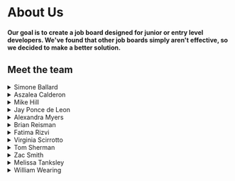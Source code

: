 # About Us

#### Our goal is to create a job board designed for junior or entry level developers. We've found that other job boards simply aren't effective, so we decided to make a better solution.

## Meet the team

<details>
<summary>Simone Ballard</summary>
<br>
<img src = "img\simone-ballardPNG.png" alt = "Simone Ballard">
<br>
<a href="https://www.linkedin.com/in/simoneaballard/" target="_blank">LinkedIn</a>
<br>
<a href="https://github.com/simonesquad" target="_blank">Github</a>

**Contributions**
+ Coming soon to a ReadMe near you!
</details>

<details>
<summary>Aszalea Calderon</summary>
<br>
<img src = "img\aszalea-calderonPNG.png" alt = "Aszalea Calderon">
<br>
<a href="https://www.linkedin.com/in/aszalea-calderon/" target="_blank">LinkedIn</a>
<br>
<a href="https://github.com/Aszalea-Calderon" target="_blank">Github</a>

**Contributions**
+ Coming soon to a ReadMe near you! 
</details>

<details>
<summary>Mike Hill</summary>
<br>
<img src = "img\mike-hillPNG.png" alt = "Mike Hill">
<br> href="https://www.linkedin.com/in/mikehill345/" target="_blank">LinkedIn</a>
<br>
<a href="https://github.com/Mikehill345" target="_blank">Github</a>

**Contributions**
+ Coming soon to a ReadMe near you! 
</details>

<details>
<summary>Jay Ponce de Leon</summary>
<br>
<img src = "img\jay-poncePNG.png" alt = "Jay Ponce de Leon">
<br>
<a href="https://www.linkedin.com/in/jayponcedeleon/" target="_blank">LinkedIn</a>
<br>
<a href="https://github.com/jaypdl" target="_blank">Github</a>

**Contributions**
+ Coming soon to a ReadMe near you! 
</details>

<details>
<summary>Alexandra Myers</summary>
<br>
<img src = "img\alexandra-myersPNG.png" alt = "Alexandra Myers">
<br>
<a href="link" target="_blank">LinkedIn</a>
<br>
<a href="https://github.com/alexandrakay" target="_blank">Github</a>

**Contributions**
+ Coming soon to a ReadMe near you! 
</details>

<details>
<summary>Brian Reisman</summary>
<br>
<img src = "img\brian-reismanPNG.png" alt = "Brian Reisman">
<br>
<a href="https://www.linkedin.com/in/brian-reisman/" target="_blank">LinkedIn</a>
<br>
<a href="https://github.com/BrianReisman" target="_blank">Github</a>

**Contributions**
+ Coming soon to a ReadMe near you! 
</details>

<details>
<summary>Fatima Rizvi</summary>
<br>
<img src = "img\fatima-rizviPNG.png" alt = "Fatima Rizvi">
<br>
<a href="https://www.linkedin.com/in/fatima-rizvi/" target="_blank">LinkedIn</a>
<br>
<a href="https://github.com/fatima-rizvi" target="_blank">Github</a>

**Contributions**
+ Coming soon to a ReadMe near you! 
</details>

<details>
<summary>Virginia Scirrotto</summary>
<br>
<img src = "img\virginia-scirrottoPNG.png" alt = "Virginia Scirrotto">
<br>
<a href="https://www.linkedin.com/in/virginia-a-scirrotto-60b072163/" target="_blank">LinkedIn</a>
<br>
<a href="https://github.com/c0d3-vp" target="_blank">Github</a>

**Contributions**
+ Coming soon to a ReadMe near you! 
</details>

<details>
<summary>Tom Sherman</summary>
<br>
<img src = "img\tom-shermanPNG.png" alt = "Tom Sherman">
<br>
<a href="https://www.linkedin.com/in/tom-sherman-c-s-m-f-o-t-22236a86/" target="_blank">LinkedIn</a>
<br>
<a href="https://github.com/tompsherman" target="_blank">Github</a>

**Contributions**
+ Coming soon to a ReadMe near you! 
</details>

<details>
<summary>Zac Smith</summary>
<br>
<img src = "img\zac-smithPNG.png" alt = "Zac Smith">
<br>
<a href="https://www.linkedin.com/in/mrzacsmith/" target="_blank">LinkedIn</a>
<br>
<a href="https://github.com/mrzacsmith" target="_blank">Github</a>

**Contributions**
+ Basic schema design 
+ Express basic structure that includes routes, controller, models and implemented MongoDB connections.
</details>

<details>
<summary>Melissa Tanksley</summary>
<br>
<img src = "img\melissa-tanksleyPNG.png" alt = "Melissa Tanksley">
<br>
<a href="https://www.linkedin.com/in/melissa-tanksley-698326191/" target="_blank">LinkedIn</a>
<br>
<a href="https://github.com/MelissaTanksley" target="_blank">Github</a>

**Contributions**
+ Coming soon to a ReadMe near you! 
</details>

<details>
<summary>William Wearing</summary>
<br>
<img src = "img\will-wearingPNG.png" alt = "William Wearing">
<br>
<a href="https://www.linkedin.com/in/william-wearing/" target="_blank">LinkedIn</a>
<br>
<a href="https://github.com/willwearing" target="_blank">Github</a>

**Contributions**
+ Coming soon to a ReadMe near you! 
</details>
